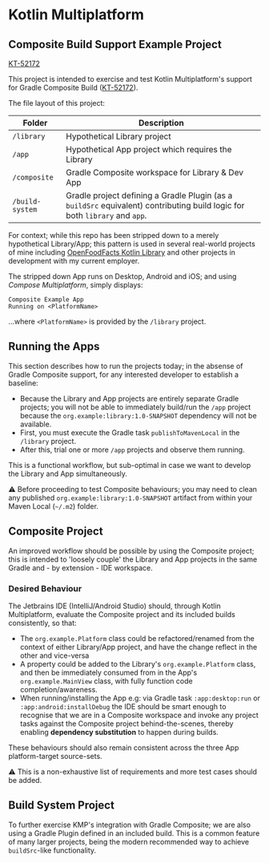# Kotlin Multiplatform 
## Composite Build Support Example Project

[KT-52172](https://youtrack.jetbrains.com/issue/KT-52172/Multiplatform-Support-composite-builds)

This project is intended to exercise and test Kotlin Multiplatform's support for Gradle Composite Build ([KT-52172](https://youtrack.jetbrains.com/issue/KT-52172/Multiplatform-Support-composite-builds)).

The file layout of this project:

| Folder                          | Description                                      |
| ------------------------------- | ------------------------------------------------ |
| `/library`         | Hypothetical Library project      |
| `/app` | Hypothetical App project which requires the Library |
| `/composite`      | Gradle Composite workspace for Library & Dev App |
| `/build-system` | Gradle project defining a Gradle Plugin (as a `buildSrc` equivalent) contributing build logic for both `library` and `app`. |

For context; while this repo has been stripped down to a merely hypothetical Library/App; this pattern is used in several  real-world projects of mine including [OpenFoodFacts Kotlin Library](https://github.com/openfoodfacts/openfoodfacts-kotlin) and other projects in development with my current employer.

The stripped down App runs on Desktop, Android and iOS; and using *Compose Multiplatform*, simply displays:

```
Composite Example App
Running on <PlatformName>
```

...where `<PlatformName>` is provided by the `/library` project.

## Running the Apps

This section describes how to run the projects today; in the absense of Gradle Composite support, for any interested developer to establish a baseline:

- Because the Library and App projects are entirely separate Gradle projects; you will not be able to immediately build/run the `/app` project because the `org.example:library:1.0-SNAPSHOT` dependency will not be available.
- First, you must execute the Gradle task `publishToMavenLocal` in the `/library` project.
- After this, trial one or more `/app` projects and observe them running.

This is a functional workflow, but sub-optimal in case we want to develop the Library and App simultaneously.

:warning: Before proceeding to test Composite behaviours; you may need to clean any published `org.example:library:1.0-SNAPSHOT` artifact from within your Maven Local (`~/.m2`) folder.

## Composite Project

An improved workflow should be possible by using the Composite project; this is intended to 'loosely couple' the Library and App projects in the same Gradle and - by extension - IDE workspace.

### Desired Behaviour

The Jetbrains IDE (IntelliJ/Android Studio) should, through Kotlin Multiplatform, evaluate the Composite project and its included builds consistently, so that:

- The `org.example.Platform` class could be refactored/renamed from the context of either Library/App project, and have the change reflect in the other and vice-versa
- A property could be added to the Library's `org.example.Platform` class, and then be immediately consumed from in the App's `org.example.MainView` class, with fully function code completion/awareness.
- When running/installing the App e.g: via Gradle task `:app:desktop:run` or `:app:android:installDebug` the IDE should be smart enough to recognise that we are in a Composite workspace and invoke any project tasks against  the Composite project behind-the-scenes, thereby enabling **dependency substitution** to happen during builds.

These behaviours should also remain consistent across the three App platform-target source-sets.

:warning: This is a non-exhaustive list of requirements and more test cases should be added.

## Build System Project

To further exercise KMP's integration with Gradle Composite; we are also using a Gradle Plugin defined in an included build. This is a common feature of many larger projects, being the modern recommended way to achieve `buildSrc`-like functionality.

